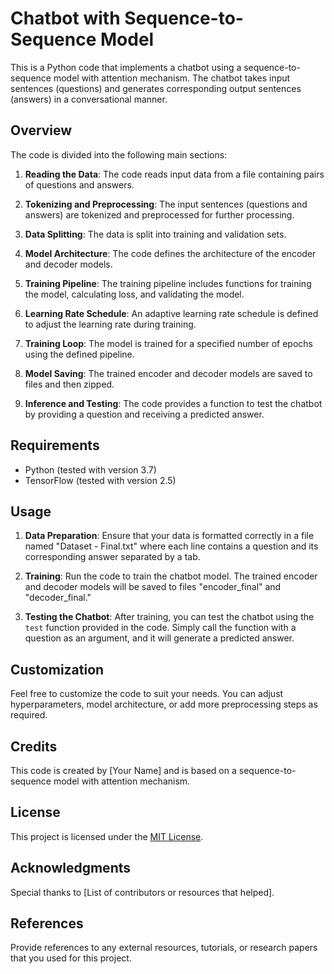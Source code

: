 # Chatbot with Sequence-to-Sequence Model

This is a Python code that implements a chatbot using a sequence-to-sequence model with attention mechanism. The chatbot takes input sentences (questions) and generates corresponding output sentences (answers) in a conversational manner.

## Overview

The code is divided into the following main sections:

1. **Reading the Data**: The code reads input data from a file containing pairs of questions and answers.

2. **Tokenizing and Preprocessing**: The input sentences (questions and answers) are tokenized and preprocessed for further processing.

3. **Data Splitting**: The data is split into training and validation sets.

4. **Model Architecture**: The code defines the architecture of the encoder and decoder models.

5. **Training Pipeline**: The training pipeline includes functions for training the model, calculating loss, and validating the model.

6. **Learning Rate Schedule**: An adaptive learning rate schedule is defined to adjust the learning rate during training.

7. **Training Loop**: The model is trained for a specified number of epochs using the defined pipeline.

8. **Model Saving**: The trained encoder and decoder models are saved to files and then zipped.

9. **Inference and Testing**: The code provides a function to test the chatbot by providing a question and receiving a predicted answer.

## Requirements

- Python (tested with version 3.7)
- TensorFlow (tested with version 2.5)

## Usage

1. **Data Preparation**: Ensure that your data is formatted correctly in a file named "Dataset - Final.txt" where each line contains a question and its corresponding answer separated by a tab.

2. **Training**: Run the code to train the chatbot model. The trained encoder and decoder models will be saved to files "encoder_final" and "decoder_final."

3. **Testing the Chatbot**: After training, you can test the chatbot using the `test` function provided in the code. Simply call the function with a question as an argument, and it will generate a predicted answer.

## Customization

Feel free to customize the code to suit your needs. You can adjust hyperparameters, model architecture, or add more preprocessing steps as required.

## Credits

This code is created by [Your Name] and is based on a sequence-to-sequence model with attention mechanism.

## License

This project is licensed under the [MIT License](LICENSE).

## Acknowledgments

Special thanks to [List of contributors or resources that helped].

## References

Provide references to any external resources, tutorials, or research papers that you used for this project.

